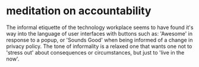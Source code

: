 # meditation on accountability

The informal etiquette of the technology workplace seems to have found it's way into the language of user interfaces with buttons such as: 'Awesome' in response to a popup, or 'Sounds Good' when being informed of a change in privacy policy. The tone of informality is a relaxed one that wants one not to 'stress out' about consequences or circumstances, but just to 'live in the now'.
